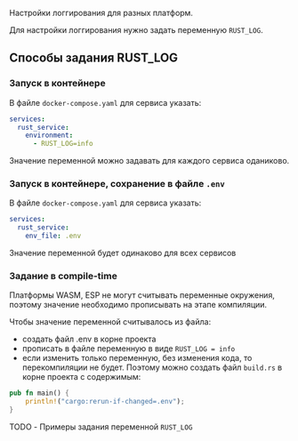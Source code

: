 <!-- cargo-rdme start -->

Настройки логгирования для разных платформ.

Для настройки логгирования нужно задать переменную `RUST_LOG`.

## Способы задания RUST_LOG

### Запуск в контейнере

В файле `docker-compose.yaml` для сервиса указать:

```yaml
services:
  rust_service:
    environment:
      - RUST_LOG=info
```

Значение переменной можно задавать для каждого сервиса оданиково.

### Запуск в контейнере, сохранение в файле `.env`

В файле `docker-compose.yaml` для сервиса указать:

```yaml
services:
  rust_service:
    env_file: .env
```

Значение переменной будет одинаково для всех сервисов

### Задание в compile-time

Платформы WASM, ESP не могут считывать переменные окружения, поэтому значение необходимо
прописывать на этапе компиляции.

Чтобы значение переменной считывалось из файла:

- создать файл .env в корне проекта
- прописать в файле переменную в виде `RUST_LOG = info`
- если изменить только переменную, без изменения кода, то перекомпиляции не будет. Поэтому можно
  создать файл `build.rs` в корне проекта с содержимым:

```rust
pub fn main() {
    println!("cargo:rerun-if-changed=.env");
}
```

TODO - Примеры задания переменной `RUST_LOG`

<!-- cargo-rdme end -->

